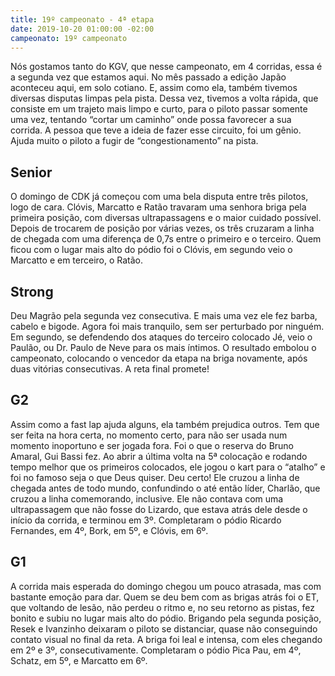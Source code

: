 ```yaml
---
title: 19º campeonato - 4ª etapa
date: 2019-10-20 01:00:00 -02:00
campeonato: 19º campeonato
---
```


Nós gostamos tanto do KGV, que nesse campeonato, em 4 corridas, essa é a segunda vez que estamos aqui. No mês passado a edição Japão aconteceu aqui, em solo cotiano. E, assim como ela, também tivemos diversas disputas limpas pela pista. Dessa vez, tivemos a volta rápida, que consiste em um trajeto mais limpo e curto, para o piloto passar somente uma vez, tentando “cortar um caminho” onde possa favorecer a sua corrida. A pessoa que teve a ideia de fazer esse circuito, foi um gênio. Ajuda muito o piloto a fugir de “congestionamento” na pista.

## Senior

O domingo de CDK já começou com uma bela disputa entre três pilotos, logo de cara. Clóvis, Marcatto e Ratão travaram uma senhora briga pela primeira posição, com diversas ultrapassagens e o maior cuidado possível. Depois de trocarem de posição por várias vezes, os três cruzaram a linha de chegada com uma diferença de 0,7s entre o primeiro e o terceiro. Quem ficou com o lugar mais alto do pódio foi o Clóvis, em segundo veio o Marcatto e em terceiro, o Ratão.

## Strong

Deu Magrão pela segunda vez consecutiva. E mais uma vez ele fez barba, cabelo e bigode. Agora foi mais tranquilo, sem ser perturbado por ninguém. Em segundo, se defendendo dos ataques do terceiro colocado Jé, veio o Paulão, ou Dr. Paulo de Neve para os mais íntimos. O resultado embolou o campeonato, colocando o vencedor da etapa na briga novamente, após duas vitórias consecutivas. A reta final promete!

## G2

Assim como a fast lap ajuda alguns, ela também prejudica outros. Tem que ser feita na hora certa, no momento certo, para não ser usada num momento inoportuno e ser jogada fora. Foi o que o reserva do Bruno Amaral, Gui Bassi fez. Ao abrir a última volta na 5ª colocação e rodando tempo melhor que os primeiros colocados, ele jogou o kart para o “atalho” e foi no famoso seja o que Deus quiser. Deu certo! Ele cruzou a linha de chegada antes de todo mundo, confundindo o até então líder, Charlão, que cruzou a linha comemorando, inclusive. Ele não contava com uma ultrapassagem que não fosse do Lizardo, que estava atrás dele desde o início da corrida, e terminou em 3º. Completaram o pódio Ricardo Fernandes, em 4º, Bork, em 5º, e Clóvis, em 6º.

## G1

A corrida mais esperada do domingo chegou um pouco atrasada, mas com bastante emoção para dar. Quem se deu bem com as brigas atrás foi o ET, que voltando de lesão, não perdeu o ritmo e, no seu retorno as pistas, fez bonito e subiu no lugar mais alto do pódio. Brigando pela segunda posição, Resek e Ivanzinho deixaram o piloto se distanciar, quase não conseguindo contato visual no final da reta. A briga foi leal e intensa, com eles chegando em 2º e 3º, consecutivamente. Completaram o pódio Pica Pau, em 4º, Schatz, em 5º, e Marcatto em 6º.